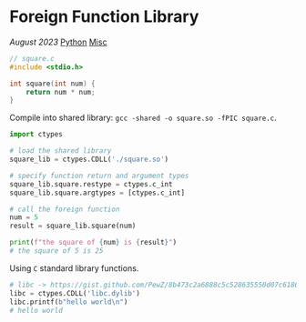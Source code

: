 # Foreign Function Library

*August 2023* [Python](programming.html#python) [Misc](programming.html#python-misc)


```c
// square.c
#include <stdio.h>

int square(int num) {
    return num * num;
}
```

Compile into shared library: `gcc -shared -o square.so -fPIC square.c`.

```python
import ctypes

# load the shared library
square_lib = ctypes.CDLL('./square.so')

# specify function return and argument types
square_lib.square.restype = ctypes.c_int
square_lib.square.argtypes = [ctypes.c_int]

# call the foreign function
num = 5
result = square_lib.square(num)

print(f"the square of {num} is {result}")
# the square of 5 is 25
```

Using `C` standard library functions.

```python
# libc -> https://gist.github.com/PewZ/8b473c2a6888c5c528635550d07c6186
libc = ctypes.CDLL('libc.dylib')
libc.printf(b"hello world\n")
# hello world
```
